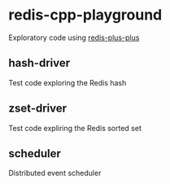 # redis-cpp-playground

Exploratory code using [redis-plus-plus](https://github.com/sewenew/redis-plus-plus)

## hash-driver
Test code exploring the Redis hash

## zset-driver
Test code expliring the Redis sorted set

## scheduler
Distributed event scheduler


